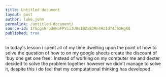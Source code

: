 ```yaml
---
title: Untitled document
layout: post
author: luke.john
permalink: /untitled-document/
source-id: 1YGcgsNrpdeNoFPVii3U0s1BZvB3Rn4HzId74J6XHgKQ
published: true
---
```

In today's lesson i spent all of my time dwelling upon the point of how to solve the question of how to on my google sheets create the discount of 'buy one get one free'. Instead of working on my computer me and dexter decided to solve the problem together however we didn't manage to solve it, despite this i do feel that my computational thinking has developed.

